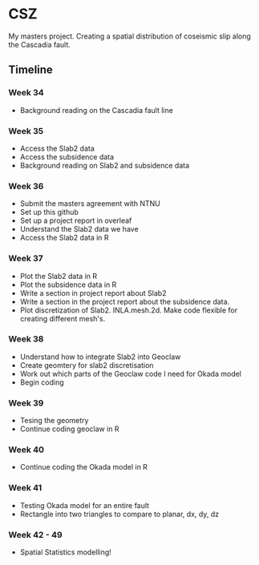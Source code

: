 # CSZ
My masters project. Creating a spatial distribution of coseismic slip along the Cascadia fault.

## Timeline
### Week 34
- Background reading on the Cascadia fault line
### Week 35
- Access the Slab2 data
- Access the subsidence data
- Background reading on Slab2 and subsidence data
### Week 36
- Submit the masters agreement with NTNU
- Set up this github
- Set up a project report in overleaf
- Understand the Slab2 data we have
- Access the Slab2 data in R
### Week 37
- Plot the Slab2 data in R
- Plot the subsidence data in R
- Write a section in project report about Slab2
- Write a section in the project report about the subsidence data.
- Plot discretization of Slab2. INLA.mesh.2d. Make code flexible for creating different mesh's.
### Week 38
- Understand how to integrate Slab2 into Geoclaw
- Create geomtery for slab2 discretisation
- Work out which parts of the Geoclaw code I need for Okada model
- Begin coding
### Week 39
- Tesing the geometry
- Continue coding geoclaw in R
### Week 40
- Continue coding the Okada model in R
### Week 41
- Testing Okada model for an entire fault
- Rectangle into two triangles to compare to planar, dx, dy, dz
### Week 42 - 49
- Spatial Statistics modelling!

